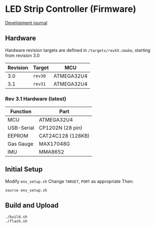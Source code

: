 # LED Strip Controller (Firmware)

[Development journal](https://projects.stevenburnett.co.uk/led_controller/)

## Hardware

Hardware revision targets are defined in `/targets/revXX.cmake`, starting from revision 3.0

| Revision   | Target   | MCU        |
| ---------- | -------- | ---------- |
| 3.0        | `rev30`  | ATMEGA32U4 |
| 3.1        | `rev31`  | ATMEGA32U4 |

### Rev 3.1 Hardware (latest)

| Function   | Part              |
| ---------- | ----------------- |
| MCU        | ATMEGA32U4        |
| USB-Serial | CP1202N (28 pin)  |
| EEPROM     | CAT24C128 (128KB) |
| Gas Gauge  | MAX17048G         |
| IMU        | MMA8652           |

## Initial Setup

Modify `env_setup.sh`
Change `TARGET`, `PORT` as appropriate
Then:

```
source env_setup.sh
```

## Build and Upload

```
./build.sh
./flash.sh
```
